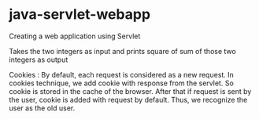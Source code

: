 # java-servlet-webapp
Creating a web application using Servlet

Takes the two integers as input and prints square of sum of those two integers as output

Cookies : By default, each request is considered as a new request. In cookies technique, we add cookie with response from the servlet. So cookie is stored in the cache of the browser. After that if request is sent by the user, cookie is added with request by default. Thus, we recognize the user as the old user.
